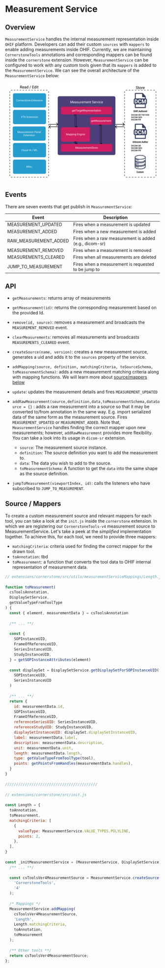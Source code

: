 # Measurement Service


## Overview
`MeasurementService` handles the internal measurement representation inside `OHIF` platform.
Developers can add their custom `sources` with `mappers` to enable adding measurements inside OHIF.
Currently, we are maintaining `CornerstoneTools` annotations and corresponding mappers can be found
inside the `cornerstone` extension. However, `MeasurementService` can be configured to work with any
custom tools given that its `mappers` is added to the `MeasurementService`.
We can see the overall architecture of the `MeasurementService` below:



![services-measurements](../../assets/img/services-measurements.png)


## Events
There are seven events that get publish in `MeasurementService`:



| Event                 | Description                                            |
| --------------------- | ------------------------------------------------------ |
| MEASUREMENT_UPDATED   | Fires when a measurement is updated                    |
| MEASUREMENT_ADDED     | Fires when a new measurement is added                  |
| RAW_MEASUREMENT_ADDED | Fires when a raw measurement is added (e.g., dicom-sr) |
| MEASUREMENT_REMOVED   | Fires when a measurement is removed                    |
| MEASUREMENTS_CLEARED  | Fires when all measurements are deleted                |
| JUMP_TO_MEASUREMENT   | Fires when a measurement is requested to be jump to    |



## API

- `getMeasurements`: returns array of measurements

- `getMeasurement(id)`: returns the corresponding measurement based on the provided Id.

- `remove(id, source)`: removes a measurement and broadcasts the `MEASUREMENT_REMOVED` event.

- `clearMeasurements`: removes all measurements and broadcasts `MEASUREMENTS_CLEARED` event.

- `createSource(name, version)`: creates a new measurement source, generates a uid and adds it to the `sources` property of the service.

- `addMapping(source, definition, matchingCriteria, toSourceSchema, toMeasurementSchema)`: adds a new measurement matching criteria along with mapping functions.
  We will learn more about [source/mappers below](#source--mappers)

- `update`: updates the measurement details and fires `MEASUREMENT_UPDATED`

- `addRawMeasurement(source,definition,data,toMeasurementSchema,dataSource = {}` : adds a raw measurement into a source so that it may be
   converted to/from annotation in the same way. E.g. import serialized data
   of the same form as the measurement source. Fires `MEASUREMENT_UPDATED` or `MEASUREMENT_ADDED`.
   Note that, `MeasurementService` handles finding the correct mapper upon new measurements; however, `addRawMeasurement` provides more flexibility.
   You can take a look into its usage in `dicom-sr` extension.

   - `source`: The measurement source instance.
   - `definition`: The source definition you want to add the measurement to.
   - `data`: The data you wish to add to the source.
   - `toMeasurementSchema`: A function to get the `data` into the same shape as the source definition.

- `jumpToMeasurement(viewportIndex, id)`: calls the listeners who have subscribed to `JUMP_TO_MEASUREMENT`.




## Source / Mappers
To create a custom measurement source and relevant mappers for each tool, you can take a look
at the `init.js` inside the `cornerstone` extension. In which we are registering our
`CornerstoneTools-v4` measurement source to MeasurementService. Let's take a peek at the
*simplified* implementation together. To achieve this, for each tool, we need to
provide three mappers:

- `matchingCriteria`: criteria used for finding the correct mapper for the drawn tool.
- `toAnnotation`: tbd
- `toMeasurement`: a function that converts the tool data to OHIF internal representation of measurement data.


```js
// extensions/cornerstone/src/utils/measurementServiceMappings/Length.js

function toMeasurement(
  csToolsAnnotation,
  DisplaySetService,
  getValueTypeFromToolType
) {
  const { element, measurementData } = csToolsAnnotation

  /** ... **/

  const {
    SOPInstanceUID,
    FrameOfReferenceUID,
    SeriesInstanceUID,
    StudyInstanceUID,
  } = getSOPInstanceAttributes(element)

  const displaySet = DisplaySetService.getDisplaySetForSOPInstanceUID(
    SOPInstanceUID,
    SeriesInstanceUID
  )

  /** ... **/
  return {
    id: measurementData.id,
    SOPInstanceUID,
    FrameOfReferenceUID,
    referenceSeriesUID: SeriesInstanceUID,
    referenceStudyUID: StudyInstanceUID,
    displaySetInstanceUID: displaySet.displaySetInstanceUID,
    label: measurementData.label,
    description: measurementData.description,
    unit: measurementData.unit,
    length: measurementData.length,
    type: getValueTypeFromToolType(tool),
    points: getPointsFromHandles(measurementData.handles),
  }
}

//////////////////////////////////////////

// extensions/cornerstone/src/init.js

const Length = {
  toAnnotation,
  toMeasurement,
  matchingCriteria: [
    {
      valueType: MeasurementService.VALUE_TYPES.POLYLINE,
      points: 2,
    },
  ],
}

const _initMeasurementService = (MeasurementService, DisplaySetService) => {
  /** ... **/

  const csToolsVer4MeasurementSource = MeasurementService.createSource(
    'CornerstoneTools',
    '4'
  );

  /* Mappings */
  MeasurementService.addMapping(
    csToolsVer4MeasurementSource,
    'Length',
    Length.matchingCriteria,
    toAnnotation,
    toMeasurement
  );

  /** Other tools **/
  return csToolsVer4MeasurementSource;
};


```
